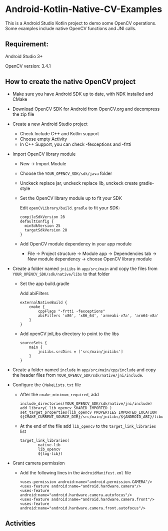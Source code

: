# Android-Kotlin-Native-CV-Examples

This is a Android Studio Kotlin project to demo some OpenCV operations.
Some examples include native OpenCV functions and JNI calls.

## Requirement:

Android Studio 3+

OpenCV version: 3.4.1

## How to create the native OpenCV project
* Make sure you have Android SDK up to date, with NDK installed and CMake

* Download OpenCV SDK for Android from OpenCV.org and decompress the zip file

* Create a new Android Studio project
  * Check Include C++ and Kotlin support
  * Choose empty Activity
  * In C++ Support, you can check -fexceptions and -frtti

* Import OpenCV library module
  * New -> Import Module
  * Choose the `YOUR_OPENCV_SDK/sdk/java` folder
  * Unckeck replace jar, unckeck replace lib, unckeck create gradle-style

  * Set the OpenCV library module up to fit your SDK

    Edit `openCVLibrary/build.gradle` to fit your SDK:

    ```
    compileSdkVersion 28
    defaultConfig {
      minSdkVersion 25
      targetSdkVersion 28
    }
    ```

  * Add OpenCV module dependency in your app module

    * File -> Project structure -> Module app -> Dependencies tab -> New module dependency -> choose OpenCV library module


* Create a folder named `jniLibs` in `app/src/main` and copy the files from `YOUR_OPENCV_SDK/sdk/native/libs` to that folder


  * Set the app build.gradle
  
    Add abiFilters
  
    ```
    externalNativeBuild {
        cmake {
            cppFlags "-frtti -fexceptions"
            abiFilters 'x86', 'x86_64', 'armeabi-v7a', 'arm64-v8a'
        }
    }
    ```

  * Add openCV jniLibs directory to point to the libs
    ```
    sourceSets {
        main {
            jniLibs.srcDirs = ['src/main/jniLibs']
        }
    }
    ```
* Create a folder named `include` in `app/src/main/cpp/include`
and copy the header files from `YOUR_OPENCV_SDK/sdk/native/jni/include`.

* Configure the `CMakeLists.txt` file
  * After the `cmake_minimum_required`, add

    ```
    include_directories(YOUR_OPENCV_SDK/sdk/native/jni/include)
    add_library( lib_opencv SHARED IMPORTED )
    set_target_properties(lib_opencv PROPERTIES IMPORTED_LOCATION ${CMAKE_CURRENT_SOURCE_DIR}/src/main/jniLibs/${ANDROID_ABI}/libopencv_java3.so)
    ```

  * At the end of the file add `lib_opencv` to the `target_link_libraries` list
    ```
    target_link_libraries(
            native-lib
            lib_opencv
            ${log-lib})
    ```
* Grant camera permission
  * Add the following lines in the `AndroidManifest.xml` file

    ```
    <uses-permission android:name="android.permission.CAMERA"/>
    <uses-feature android:name="android.hardware.camera"/>
    <uses-feature android:name="android.hardware.camera.autofocus"/>
    <uses-feature android:name="android.hardware.camera.front"/>
    <uses-feature android:name="android.hardware.camera.front.autofocus"/>
    ```

## Activities